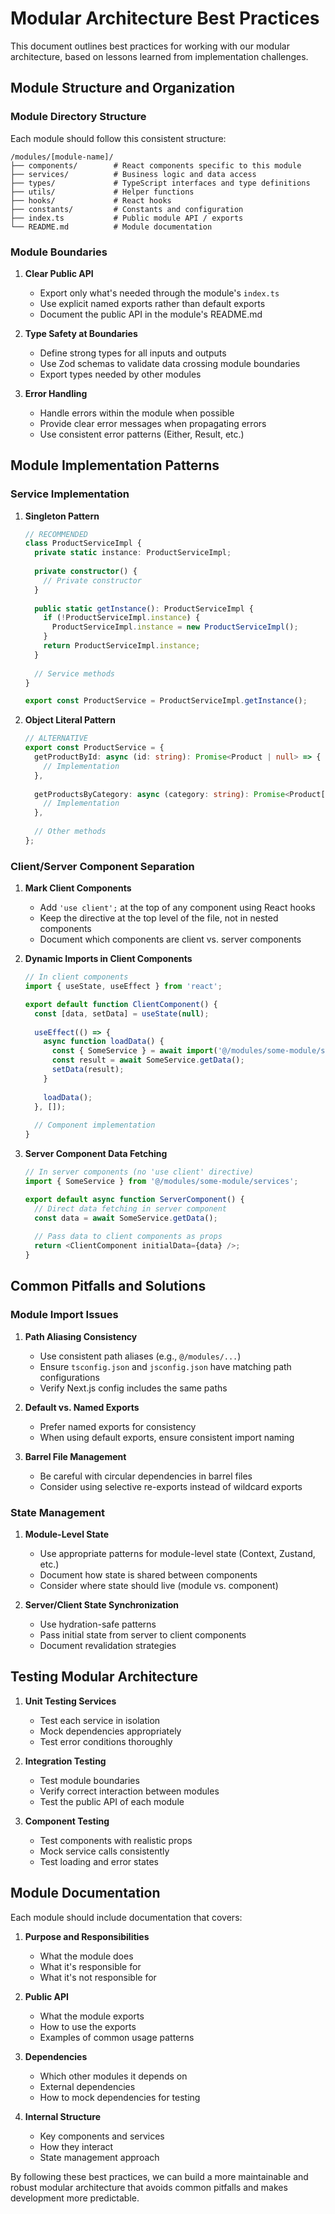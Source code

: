 # Modular Architecture Best Practices

This document outlines best practices for working with our modular architecture, based on lessons learned from implementation challenges.

## Module Structure and Organization

### Module Directory Structure

Each module should follow this consistent structure:

```
/modules/[module-name]/
├── components/        # React components specific to this module
├── services/          # Business logic and data access
├── types/             # TypeScript interfaces and type definitions
├── utils/             # Helper functions
├── hooks/             # React hooks
├── constants/         # Constants and configuration
├── index.ts           # Public module API / exports
└── README.md          # Module documentation
```

### Module Boundaries

1. **Clear Public API**
   - Export only what's needed through the module's `index.ts`
   - Use explicit named exports rather than default exports
   - Document the public API in the module's README.md

2. **Type Safety at Boundaries**
   - Define strong types for all inputs and outputs
   - Use Zod schemas to validate data crossing module boundaries
   - Export types needed by other modules

3. **Error Handling**
   - Handle errors within the module when possible
   - Provide clear error messages when propagating errors
   - Use consistent error patterns (Either, Result, etc.)

## Module Implementation Patterns

### Service Implementation

1. **Singleton Pattern**
   ```typescript
   // RECOMMENDED
   class ProductServiceImpl {
     private static instance: ProductServiceImpl;
     
     private constructor() {
       // Private constructor
     }
     
     public static getInstance(): ProductServiceImpl {
       if (!ProductServiceImpl.instance) {
         ProductServiceImpl.instance = new ProductServiceImpl();
       }
       return ProductServiceImpl.instance;
     }
     
     // Service methods
   }
   
   export const ProductService = ProductServiceImpl.getInstance();
   ```

2. **Object Literal Pattern**
   ```typescript
   // ALTERNATIVE
   export const ProductService = {
     getProductById: async (id: string): Promise<Product | null> => {
       // Implementation
     },
     
     getProductsByCategory: async (category: string): Promise<Product[]> => {
       // Implementation
     },
     
     // Other methods
   };
   ```

### Client/Server Component Separation

1. **Mark Client Components**
   - Add `'use client';` at the top of any component using React hooks
   - Keep the directive at the top level of the file, not in nested components
   - Document which components are client vs. server components

2. **Dynamic Imports in Client Components**
   ```typescript
   // In client components
   import { useState, useEffect } from 'react';
   
   export default function ClientComponent() {
     const [data, setData] = useState(null);
     
     useEffect(() => {
       async function loadData() {
         const { SomeService } = await import('@/modules/some-module/services');
         const result = await SomeService.getData();
         setData(result);
       }
       
       loadData();
     }, []);
     
     // Component implementation
   }
   ```

3. **Server Component Data Fetching**
   ```typescript
   // In server components (no 'use client' directive)
   import { SomeService } from '@/modules/some-module/services';
   
   export default async function ServerComponent() {
     // Direct data fetching in server component
     const data = await SomeService.getData();
     
     // Pass data to client components as props
     return <ClientComponent initialData={data} />;
   }
   ```

## Common Pitfalls and Solutions

### Module Import Issues

1. **Path Aliasing Consistency**
   - Use consistent path aliases (e.g., `@/modules/...`)
   - Ensure `tsconfig.json` and `jsconfig.json` have matching path configurations
   - Verify Next.js config includes the same paths

2. **Default vs. Named Exports**
   - Prefer named exports for consistency
   - When using default exports, ensure consistent import naming

3. **Barrel File Management**
   - Be careful with circular dependencies in barrel files
   - Consider using selective re-exports instead of wildcard exports

### State Management

1. **Module-Level State**
   - Use appropriate patterns for module-level state (Context, Zustand, etc.)
   - Document how state is shared between components
   - Consider where state should live (module vs. component)

2. **Server/Client State Synchronization**
   - Use hydration-safe patterns
   - Pass initial state from server to client components
   - Document revalidation strategies

## Testing Modular Architecture

1. **Unit Testing Services**
   - Test each service in isolation
   - Mock dependencies appropriately
   - Test error conditions thoroughly

2. **Integration Testing**
   - Test module boundaries
   - Verify correct interaction between modules
   - Test the public API of each module

3. **Component Testing**
   - Test components with realistic props
   - Mock service calls consistently
   - Test loading and error states

## Module Documentation

Each module should include documentation that covers:

1. **Purpose and Responsibilities**
   - What the module does
   - What it's responsible for
   - What it's not responsible for

2. **Public API**
   - What the module exports
   - How to use the exports
   - Examples of common usage patterns

3. **Dependencies**
   - Which other modules it depends on
   - External dependencies
   - How to mock dependencies for testing

4. **Internal Structure**
   - Key components and services
   - How they interact
   - State management approach

By following these best practices, we can build a more maintainable and robust modular architecture that avoids common pitfalls and makes development more predictable.